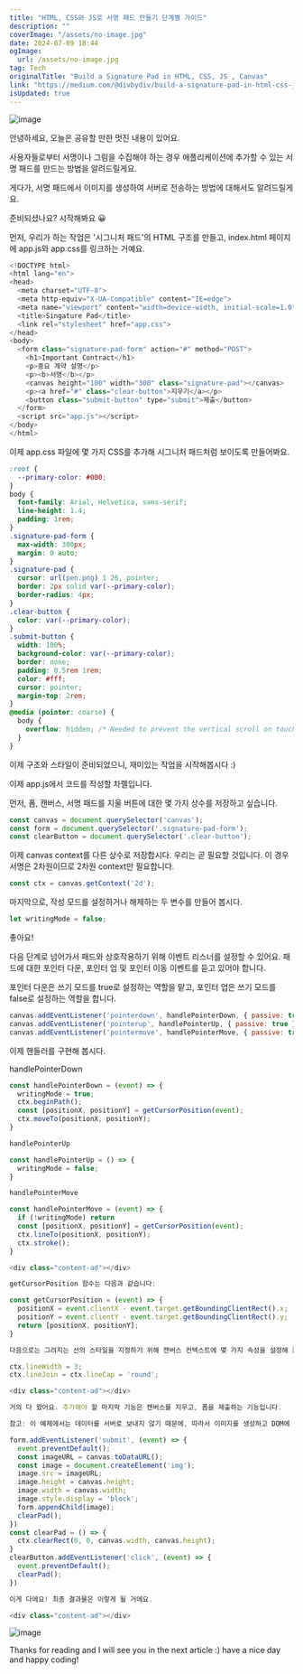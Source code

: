 ```yaml
---
title: "HTML, CSS와 JS로 서명 패드 만들기 단계별 가이드"
description: ""
coverImage: "/assets/no-image.jpg"
date: 2024-07-09 18:44
ogImage: 
  url: /assets/no-image.jpg
tag: Tech
originalTitle: "Build a Signature Pad in HTML, CSS, JS , Canvas"
link: "https://medium.com/@divbydiv/build-a-signature-pad-in-html-css-js-canvas-bd174d999392"
isUpdated: true
---
```





![image](https://miro.medium.com/v2/resize:fit:1400/1*kSbgHu01E-PFh2JXVoS-jw.gif)

안녕하세요, 오늘은 공유할 만한 멋진 내용이 있어요.

사용자들로부터 서명이나 그림을 수집해야 하는 경우 애플리케이션에 추가할 수 있는 서명 패드를 만드는 방법을 알려드릴게요.

게다가, 서명 패드에서 이미지를 생성하여 서버로 전송하는 방법에 대해서도 알려드릴게요.

<div class="content-ad"></div>

준비되셨나요? 시작해봐요 😀

먼저, 우리가 하는 작업은 '시그니처 패드'의 HTML 구조를 만들고, index.html 페이지에 app.js와 app.css를 링크하는 거예요.

```js
<!DOCTYPE html>
<html lang="en">
<head>
  <meta charset="UTF-8">
  <meta http-equiv="X-UA-Compatible" content="IE=edge">
  <meta name="viewport" content="width=device-width, initial-scale=1.0">
  <title>Singature Pad</title>
  <link rel="stylesheet" href="app.css">
</head>
<body>
  <form class="signature-pad-form" action="#" method="POST">
    <h1>Important Contract</h1>
    <p>중요 계약 설명</p>
    <p><b>서명</b></p>
    <canvas height="100" width="300" class="signature-pad"></canvas>
    <p><a href="#" class="clear-button">지우기</a></p>
    <button class="submit-button" type="submit">제출</button>
  </form>
  <script src="app.js"></script>
</body>
</html>
```

이제 app.css 파일에 몇 가지 CSS를 추가해 시그니처 패드처럼 보이도록 만들어봐요.

<div class="content-ad"></div>

```css
:root {
  --primary-color: #000;
}
body {
  font-family: Arial, Helvetica, sans-serif;
  line-height: 1.4;
  padding: 1rem;
}
.signature-pad-form {
  max-width: 300px;
  margin: 0 auto;
}
.signature-pad {
  cursor: url(pen.png) 1 26, pointer;
  border: 2px solid var(--primary-color);
  border-radius: 4px;
}
.clear-button {
  color: var(--primary-color);
}
.submit-button {
  width: 100%;
  background-color: var(--primary-color);
  border: none;
  padding: 0.5rem 1rem;
  color: #fff;
  cursor: pointer;
  margin-top: 2rem;
}
@media (pointer: coarse) {
  body {
    overflow: hidden; /* Needed to prevent the vertical scroll on touch devices */
  }
}
```

이제 구조와 스타일이 준비되었으니, 재미있는 작업을 시작해봅시다 :)

이제 app.js에서 코드를 작성할 차롈입니다.

먼저, 폼, 캔버스, 서명 패드를 지울 버튼에 대한 몇 가지 상수를 저장하고 싶습니다.  

<div class="content-ad"></div>

```js
const canvas = document.querySelector('canvas');
const form = document.querySelector('.signature-pad-form');
const clearButton = document.querySelector('.clear-button');
```

이제 canvas context를 다른 상수로 저장합시다. 우리는 곧 필요할 것입니다. 이 경우 서명은 2차원이므로 2차원 context만 필요합니다.

```js
const ctx = canvas.getContext('2d');
```

마지막으로, 작성 모드를 설정하거나 해제하는 두 변수를 만들어 봅시다.

<div class="content-ad"></div>

```js
let writingMode = false;
```

좋아요!

다음 단계로 넘어가서 패드와 상호작용하기 위해 이벤트 리스너를 설정할 수 있어요. 패드에 대한 포인터 다운, 포인터 업 및 포인터 이동 이벤트를 듣고 있어야 합니다.

포인터 다운은 쓰기 모드를 true로 설정하는 역할을 맡고, 포인터 업은 쓰기 모드를 false로 설정하는 역할을 합니다.

<div class="content-ad"></div>

```js
canvas.addEventListener('pointerdown', handlePointerDown, { passive: true });
canvas.addEventListener('pointerup', handlePointerUp, { passive: true });
canvas.addEventListener('pointermove', handlePointerMove, { passive: true });
```

이제 핸들러를 구현해 봅시다.

handlePointerDown

```js
const handlePointerDown = (event) => {
  writingMode = true;
  ctx.beginPath();
  const [positionX, positionY] = getCursorPosition(event);
  ctx.moveTo(positionX, positionY);
}
```

<div class="content-ad"></div>

```js
handlePointerUp

const handlePointerUp = () => {
  writingMode = false;
}

handlePointerMove

const handlePointerMove = (event) => {
  if (!writingMode) return
  const [positionX, positionY] = getCursorPosition(event);
  ctx.lineTo(positionX, positionY);
  ctx.stroke();
}

<div class="content-ad"></div>

getCursorPosition 함수는 다음과 같습니다:

const getCursorPosition = (event) => {
  positionX = event.clientX - event.target.getBoundingClientRect().x;
  positionY = event.clientY - event.target.getBoundingClientRect().y;
  return [positionX, positionY];
}

다음으로는 그려지는 선의 스타일을 지정하기 위해 캔버스 컨텍스트에 몇 가지 속성을 설정해 봅시다:

ctx.lineWidth = 3;
ctx.lineJoin = ctx.lineCap = 'round';

<div class="content-ad"></div>

거의 다 왔어요. 추가해야 할 마지막 기능은 캔버스를 지우고, 폼을 제출하는 기능입니다.

참고: 이 예제에서는 데이터를 서버로 보내지 않기 때문에, 따라서 이미지를 생성하고 DOM에 추가하는 용도로만 사용할 예정입니다.

form.addEventListener('submit', (event) => {
  event.preventDefault();
  const imageURL = canvas.toDataURL();
  const image = document.createElement('img');
  image.src = imageURL;
  image.height = canvas.height;
  image.width = canvas.width;
  image.style.display = 'block';
  form.appendChild(image);
  clearPad();
})
const clearPad = () => {
  ctx.clearRect(0, 0, canvas.width, canvas.height);
}
clearButton.addEventListener('click', (event) => {
  event.preventDefault();
  clearPad();
})

이게 다에요! 최종 결과물은 이렇게 될 거에요.

<div class="content-ad"></div>

```
![image](https://miro.medium.com/v2/resize:fit:1400/1*kSbgHu01E-PFh2JXVoS-jw.gif)

Thanks for reading and I will see you in the next article :) have a nice day and happy coding!
